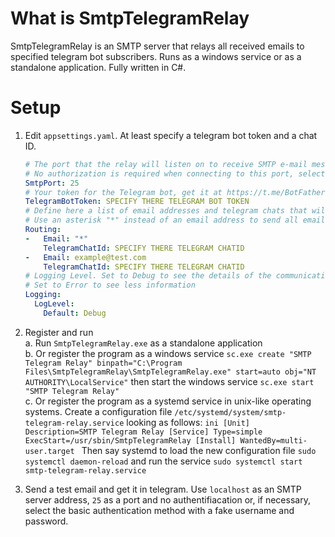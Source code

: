 # What is SmtpTelegramRelay

SmtpTelegramRelay is an SMTP server that relays all received emails to specified telegram bot subscribers. Runs as a windows service or as a standalone application. Fully written in C#.

# Setup

1. Edit `appsettings.yaml`. At least specify a telegram bot token and a chat ID.
    ```yaml
    # The port that the relay will listen on to receive SMTP e-mail messages, the default is 25. 
    # No authorization is required when connecting to this port, select Basic Authorizathion if it is required
    SmtpPort: 25
    # Your token for the Telegram bot, get it at https://t.me/BotFather when registering the bot
    TelegramBotToken: SPECIFY THERE TELEGRAM BOT TOKEN
    # Define here a list of email addresses and telegram chats that will receive emails sent to these addresses.
    # Use an asterisk "*" instead of an email address to send all emails to some telegram chat
    Routing:
    -   Email: "*"
        TelegramChatId: SPECIFY THERE TELEGRAM CHATID
    -   Email: example@test.com
        TelegramChatId: SPECIFY THERE TELEGRAM CHATID
    # Logging Level. Set to Debug to see the details of the communication between your mail program and the relay.
    # Set to Error to see less information
    Logging:
      LogLevel:
        Default: Debug
    ```
2. Register and run  
    a. Run `SmtpTelegramRelay.exe` as a standalone application  
    b. Or register the program as a windows service `sc.exe create "SMTP Telegram Relay" binpath="C:\Program Files\SmtpTelegramRelay\SmtpTelegramRelay.exe" start=auto obj="NT AUTHORITY\LocalService"`
then start the windows service `sc.exe start "SMTP Telegram Relay"`  
    c. Or register the program as a systemd service in unix-like operating systems. Create a configuration file `/etc/systemd/system/smtp-telegram-relay.service` looking as follows:
        ```ini
        [Unit]
        Description=SMTP Telegram Relay
        [Service]
        Type=simple
        ExecStart=/usr/sbin/SmtpTelegramRelay
        [Install]
        WantedBy=multi-user.target
        ```
        Then say systemd to load the new configuration file `sudo systemctl daemon-reload` and run the service `sudo systemctl start smtp-telegram-relay.service`

3. Send a test email and get it in telegram. Use `localhost` as an SMTP server address, `25` as a port and no authentifiacation or, if necessary, select the basic authentication method with a fake username and password.
